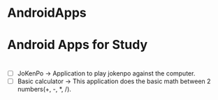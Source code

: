 # AndroidApps
# **Android Apps for Study** <h1>

- [ ] JoKenPo -> Application to play jokenpo against the computer.
- [ ] Basic calculator -> This application does the basic math between 2 numbers(+, -, *, /).
